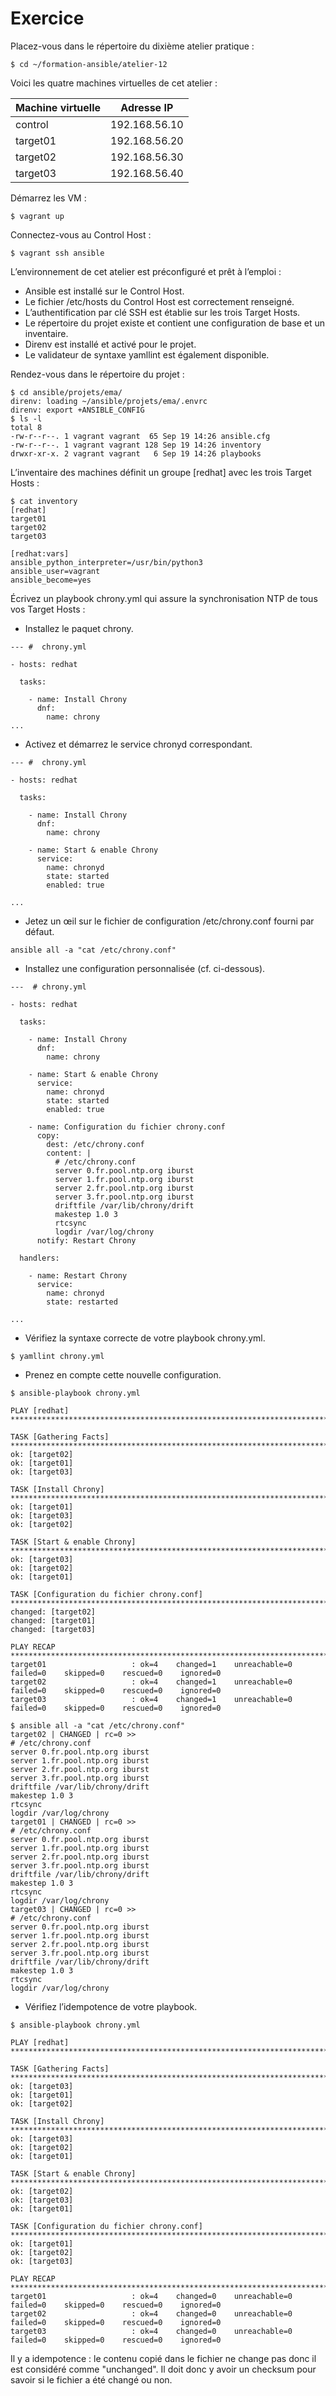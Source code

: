 # Exercice

Placez-vous dans le répertoire du dixième atelier pratique :

```
$ cd ~/formation-ansible/atelier-12
```
Voici les quatre machines virtuelles de cet atelier :

|Machine virtuelle |	Adresse IP|
| ------------- |:-------------:|
|control |	192.168.56.10|
|target01 |	192.168.56.20|
|target02 |	192.168.56.30|
|target03 |	192.168.56.40|
Démarrez les VM :
```
$ vagrant up
```
Connectez-vous au Control Host :
```
$ vagrant ssh ansible
```
L’environnement de cet atelier est préconfiguré et prêt à l’emploi :

* Ansible est installé sur le Control Host.
* Le fichier /etc/hosts du Control Host est correctement renseigné.
* L’authentification par clé SSH est établie sur les trois Target Hosts.
* Le répertoire du projet existe et contient une configuration de base et un inventaire.
* Direnv est installé et activé pour le projet.
* Le validateur de syntaxe yamllint est également disponible.

Rendez-vous dans le répertoire du projet :
```
$ cd ansible/projets/ema/
direnv: loading ~/ansible/projets/ema/.envrc
direnv: export +ANSIBLE_CONFIG
$ ls -l
total 8
-rw-r--r--. 1 vagrant vagrant  65 Sep 19 14:26 ansible.cfg
-rw-r--r--. 1 vagrant vagrant 128 Sep 19 14:26 inventory
drwxr-xr-x. 2 vagrant vagrant   6 Sep 19 14:26 playbooks
```

L’inventaire des machines définit un groupe [redhat] avec les trois Target Hosts :
```
$ cat inventory 
[redhat]
target01
target02
target03

[redhat:vars]
ansible_python_interpreter=/usr/bin/python3
ansible_user=vagrant
ansible_become=yes
```
Écrivez un playbook chrony.yml qui assure la synchronisation NTP de tous vos Target Hosts :

* Installez le paquet chrony.
```
--- #  chrony.yml

- hosts: redhat

  tasks:

    - name: Install Chrony
      dnf:
        name: chrony
...
```
* Activez et démarrez le service chronyd correspondant.
```
--- #  chrony.yml

- hosts: redhat

  tasks:

    - name: Install Chrony
      dnf:
        name: chrony

    - name: Start & enable Chrony
      service:
        name: chronyd
        state: started
        enabled: true

...
```
* Jetez un œil sur le fichier de configuration /etc/chrony.conf fourni par défaut.
```
ansible all -a "cat /etc/chrony.conf"
```
* Installez une configuration personnalisée (cf. ci-dessous).
```
---  # chrony.yml

- hosts: redhat

  tasks:

    - name: Install Chrony
      dnf:
        name: chrony

    - name: Start & enable Chrony
      service:
        name: chronyd
        state: started
        enabled: true

    - name: Configuration du fichier chrony.conf
      copy:
        dest: /etc/chrony.conf
        content: |
          # /etc/chrony.conf
          server 0.fr.pool.ntp.org iburst
          server 1.fr.pool.ntp.org iburst
          server 2.fr.pool.ntp.org iburst
          server 3.fr.pool.ntp.org iburst
          driftfile /var/lib/chrony/drift
          makestep 1.0 3
          rtcsync
          logdir /var/log/chrony
      notify: Restart Chrony

  handlers:

    - name: Restart Chrony
      service:
        name: chronyd
        state: restarted

...
```
* Vérifiez la syntaxe correcte de votre playbook chrony.yml.
```
$ yamllint chrony.yml
```
* Prenez en compte cette nouvelle configuration.
```
$ ansible-playbook chrony.yml 

PLAY [redhat] ******************************************************************************************************

TASK [Gathering Facts] *********************************************************************************************
ok: [target02]
ok: [target01]
ok: [target03]

TASK [Install Chrony] **********************************************************************************************
ok: [target01]
ok: [target03]
ok: [target02]

TASK [Start & enable Chrony] ***************************************************************************************
ok: [target03]
ok: [target02]
ok: [target01]

TASK [Configuration du fichier chrony.conf] ************************************************************************
changed: [target02]
changed: [target01]
changed: [target03]

PLAY RECAP *********************************************************************************************************
target01                   : ok=4    changed=1    unreachable=0    failed=0    skipped=0    rescued=0    ignored=0   
target02                   : ok=4    changed=1    unreachable=0    failed=0    skipped=0    rescued=0    ignored=0   
target03                   : ok=4    changed=1    unreachable=0    failed=0    skipped=0    rescued=0    ignored=0   

$ ansible all -a "cat /etc/chrony.conf"
target02 | CHANGED | rc=0 >>
# /etc/chrony.conf
server 0.fr.pool.ntp.org iburst
server 1.fr.pool.ntp.org iburst
server 2.fr.pool.ntp.org iburst
server 3.fr.pool.ntp.org iburst
driftfile /var/lib/chrony/drift
makestep 1.0 3
rtcsync
logdir /var/log/chrony
target01 | CHANGED | rc=0 >>
# /etc/chrony.conf
server 0.fr.pool.ntp.org iburst
server 1.fr.pool.ntp.org iburst
server 2.fr.pool.ntp.org iburst
server 3.fr.pool.ntp.org iburst
driftfile /var/lib/chrony/drift
makestep 1.0 3
rtcsync
logdir /var/log/chrony
target03 | CHANGED | rc=0 >>
# /etc/chrony.conf
server 0.fr.pool.ntp.org iburst
server 1.fr.pool.ntp.org iburst
server 2.fr.pool.ntp.org iburst
server 3.fr.pool.ntp.org iburst
driftfile /var/lib/chrony/drift
makestep 1.0 3
rtcsync
logdir /var/log/chrony
```

* Vérifiez l’idempotence de votre playbook.
```
$ ansible-playbook chrony.yml 

PLAY [redhat] ******************************************************************************************************

TASK [Gathering Facts] *********************************************************************************************
ok: [target03]
ok: [target01]
ok: [target02]

TASK [Install Chrony] **********************************************************************************************
ok: [target03]
ok: [target02]
ok: [target01]

TASK [Start & enable Chrony] ***************************************************************************************
ok: [target02]
ok: [target03]
ok: [target01]

TASK [Configuration du fichier chrony.conf] ************************************************************************
ok: [target01]
ok: [target02]
ok: [target03]

PLAY RECAP *********************************************************************************************************
target01                   : ok=4    changed=0    unreachable=0    failed=0    skipped=0    rescued=0    ignored=0   
target02                   : ok=4    changed=0    unreachable=0    failed=0    skipped=0    rescued=0    ignored=0   
target03                   : ok=4    changed=0    unreachable=0    failed=0    skipped=0    rescued=0    ignored=0   

```
Il y a idempotence : le contenu copié dans le fichier ne change pas donc il est considéré comme "unchanged". Il doit donc y avoir un checksum pour savoir si le fichier a été changé ou non.
